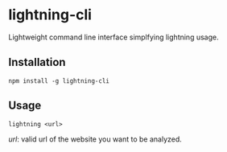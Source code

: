 # lightning-cli

Lightweight command line interface simplfying lightning usage.

## Installation

```
npm install -g lightning-cli
```

## Usage

```
lightning <url>
```
_url_: valid url of the website you want to be analyzed.
